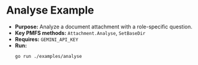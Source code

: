 # Analyse Example

- **Purpose:** Analyze a document attachment with a role-specific question.
- **Key PMFS methods:** `Attachment.Analyse`, `SetBaseDir`
- **Requires:** `GEMINI_API_KEY`
- **Run:**
  ```bash
  go run ./examples/analyse
  ```
